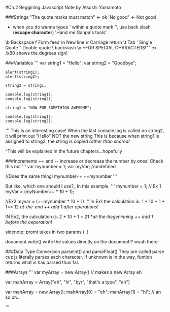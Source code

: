 #Ch.2 Beggining Javascript Note
by Atsushi Yamamoto

###Strings
"The quote marks must match"     <- ok
'No good"                <- Not good
- when you do wanna typee ' within a quote mark '', use back slash (**escape character**)
   'Hand me Ganpa's tools'

\b Backspace
f Form feed
\n New line
\r Carriage return
\t Tab
\'  Single Quote
\" Double quote
\ backslash
\x *FOR SPECIAL CHARACTERS!""
    ex. /xB0 shows the degrees sign!


###Variables
'''
var string1 = "Hello";
    var string2 = "Goodbye";

    alert(string1);
    alert(string2);

    string2 = string1;

    console.log(string1);
    console.log(string2);

    string1 = "NOW FOR SOMETHIGN AWESOME";

    console.log(string1);
    console.log(string2);
'''
This is an interesting case!
When the last console.log is called on string2, it will print out "Hello"
NOT the new string
This is because when string1 is assigned to string2, the string is *copied rather than shared!*

^This will be explained in the future chapters...hopefully

###Increments ++ and -- increase or decrease the number by ones!
Check this out
'''
var mynumber = 1;
var myVar;      //undefined

//Does the same thing!
mynumber++
++mynumber
'''

But like, which one should I use?_
In this example,
'''
mynumber = 1;
// Ex 1
myVar = (myNumber++ * 10 + 1);

//Ex2
myvar = (++mynumber * 10 + 1)
'''
In Ex1 the calculation is: 1 * 10 + 1 + 1== 12
*at-the-end ++ add 1 after operations!*

IN Ex2, the calculation is: 2 * 10 + 1 = 21
**at-the-begeninning ++ add 1 before the oeperation!*

sidenote: promt takes in two params (<what is displayed>, <inital value>
)

document.write() write the values directly on the document!? woah there


###Data Type Conversion
parseInt() and parseFloat()
They are called parse cuz js literally parses each character.
If unknown is in the way, funtion returns what is has parsed thus far.


###Arrays
'''
var myArray = new Array()
// makes a new Array eh

var mahArray = Array("eh", "hi", "byr", "that's a typo", "eh")

var mahArray = new Array();
mahArray[0] = "eh";
mahArray[1] = "hi"; // an so on...


'''


